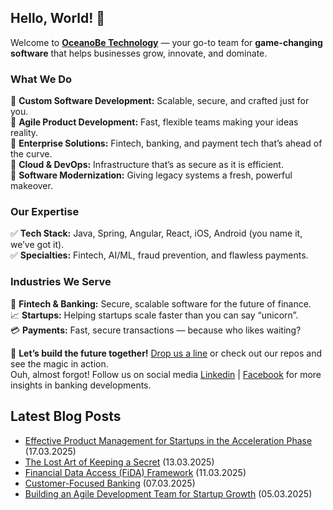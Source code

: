 ## Hello, World! :wave:

Welcome to **[OceanoBe Technology][1]** — your go-to team for **game-changing software** that helps businesses grow, innovate, and dominate.

### What We Do
🔹 **Custom Software Development:** Scalable, secure, and crafted just for you.\
🔹 **Agile Product Development:** Fast, flexible teams making your ideas reality.\
🔹 **Enterprise Solutions:** Fintech, banking, and payment tech that’s ahead of the curve.\
🔹 **Cloud & DevOps:** Infrastructure that’s as secure as it is efficient.\
🔹 **Software Modernization:** Giving legacy systems a fresh, powerful makeover.
 
### Our Expertise
✅ **Tech Stack:** Java, Spring, Angular, React, iOS, Android (you name it, we’ve got it).\
✅ **Specialties:** Fintech, AI/ML, fraud prevention, and flawless payments.
 
### Industries We Serve
🏦 **Fintech & Banking:** Secure, scalable software for the future of finance.\
📈 **Startups:** Helping startups scale faster than you can say “unicorn”.\
💳 **Payments:** Fast, secure transactions — because who likes waiting?
 
📩 **Let’s build the future together!** [Drop us a line][1] or check out our repos and see the magic in action.\
Ouh, almost forgot! Follow us on social media [Linkedin][2] | [Facebook][3] for more insights in banking developments.


[1]: https://oceanobe.com
[2]: https://www.linkedin.com/company/oceanobe-technology/
[3]: https://www.facebook.com/oceanobe/

## Latest Blog Posts
- [Effective Product Management for Startups in the Acceleration Phase](https://oceanobe.com/news/effective-product-management-for-startups-in-the-acceleration-phase/1494) (17.03.2025)
- [The Lost Art of Keeping a Secret](https://oceanobe.com/news/the-lost-art-of-keeping-a-secret/1492) (13.03.2025)
- [Financial Data Access (FiDA) Framework](https://oceanobe.com/news/financial-data-access-(fida)-framework/1476) (11.03.2025)
- [Customer-Focused Banking](https://oceanobe.com/news/customer-focused-banking/1474) (07.03.2025)
- [Building an Agile Development Team for Startup Growth](https://oceanobe.com/news/building-an-agile-development-team-for-startup-growth/1471) (05.03.2025)
